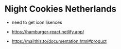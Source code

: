# Night Cookies Netherlands

- need to get icon lisences

- https://hamburger-react.netlify.app/

- https://mailthis.to/documentation.html#product